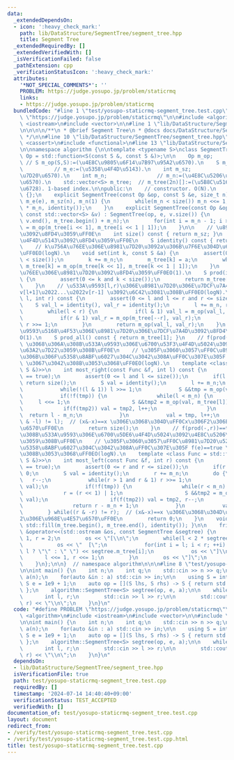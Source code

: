 ```yaml
---
data:
  _extendedDependsOn:
  - icon: ':heavy_check_mark:'
    path: lib/DataStructure/SegmentTree/segment_tree.hpp
    title: Segment Tree
  _extendedRequiredBy: []
  _extendedVerifiedWith: []
  _isVerificationFailed: false
  _pathExtension: cpp
  _verificationStatusIcon: ':heavy_check_mark:'
  attributes:
    '*NOT_SPECIAL_COMMENTS*': ''
    PROBLEM: https://judge.yosupo.jp/problem/staticrmq
    links:
    - https://judge.yosupo.jp/problem/staticrmq
  bundledCode: "#line 1 \"test/yosupo-staticrmq-segment_tree.test.cpp\"\n#define PROBLEM\
    \ \"https://judge.yosupo.jp/problem/staticrmq\"\n\n#include <algorithm>\n#include\
    \ <iostream>\n#include <vector>\n\n#line 1 \"lib/DataStructure/SegmentTree/segment_tree.hpp\"\
    \n\n\n\n/**\n * @brief Segment Tree\n * @docs docs/DataStructure/SegmentTree/segment_tree.md\n\
    \ */\n\n#line 10 \"lib/DataStructure/SegmentTree/segment_tree.hpp\"\n#include\
    \ <cassert>\n#include <functional>\n#line 13 \"lib/DataStructure/SegmentTree/segment_tree.hpp\"\
    \n\nnamespace algorithm {\n\ntemplate <typename S>\nclass SegmentTree {\n    using\
    \ Op = std::function<S(const S &, const S &)>;\n\n    Op m_op;               \
    \ // S m_op(S,S):=(\u4E8C\u9805\u6F14\u7B97\u95A2\u6570).\n    S m_e;        \
    \          // m_e:=(\u5358\u4F4D\u5143).\n    int m_sz;               // m_sz:=(\u8981\
    \u7D20\u6570).\n    int m_n;                // m_n:=(\u4E8C\u5206\u6728\u306E\u8449\
    \u6570).\n    std::vector<S> m_tree;  // m_tree(2n)[]:=(\u5B8C\u5168\u4E8C\u5206\
    \u6728). 1-based index.\n\npublic:\n    // constructor. O(N).\n    SegmentTree()\
    \ {};\n    explicit SegmentTree(const Op &op, const S &e, size_t n) : m_op(op),\
    \ m_e(e), m_sz(n), m_n(1) {\n        while(m_n < size()) m_n <<= 1;\n        m_tree.assign(2\
    \ * m_n, identity());\n    }\n    explicit SegmentTree(const Op &op, const S &e,\
    \ const std::vector<S> &v) : SegmentTree(op, e, v.size()) {\n        std::copy(v.begin(),\
    \ v.end(), m_tree.begin() + m_n);\n        for(int i = m_n - 1; i >= 1; --i) m_tree[i]\
    \ = m_op(m_tree[i << 1], m_tree[i << 1 | 1]);\n    }\n\n    // \u8981\u7D20\u6570\
    \u3092\u8FD4\u3059\uFF0E\n    int size() const { return m_sz; }\n    // \u5358\
    \u4F4D\u5143\u3092\u8FD4\u3059\uFF0E\n    S identity() const { return m_e; }\n\
    \    // k\u756A\u76EE\u306E\u8981\u7D20\u3092a\u306B\u7F6E\u304D\u63DB\u3048\u308B\
    \uFF0EO(logN).\n    void set(int k, const S &a) {\n        assert(0 <= k and k\
    \ < size());\n        k += m_n;\n        m_tree[k] = a;\n        while(k >>= 1)\
    \ m_tree[k] = m_op(m_tree[k << 1], m_tree[k << 1 | 1]);\n    }\n    // k\u756A\
    \u76EE\u306E\u8981\u7D20\u3092\u8FD4\u3059\uFF0EO(1).\n    S prod(int k) const\
    \ {\n        assert(0 <= k and k < size());\n        return m_tree[k + m_n];\n\
    \    }\n    // \u533A\u9593[l,r)\u306E\u8981\u7D20\u306E\u7DCF\u7A4D v[l]\u2022\
    v[l+1]\u2022...\u2022v[r-1] \u3092\u6C42\u3081\u308B\uFF0EO(logN).\n    S prod(int\
    \ l, int r) const {\n        assert(0 <= l and l <= r and r <= size());\n    \
    \    S val_l = identity(), val_r = identity();\n        l += m_n, r += m_n;\n\
    \        while(l < r) {\n            if(l & 1) val_l = m_op(val_l, m_tree[l++]);\n\
    \            if(r & 1) val_r = m_op(m_tree[--r], val_r);\n            l >>= 1,\
    \ r >>= 1;\n        }\n        return m_op(val_l, val_r);\n    }\n    // \u533A\
    \u9593\u5168\u4F53\u306E\u8981\u7D20\u306E\u7DCF\u7A4D\u3092\u8FD4\u3059\uFF0E\
    O(1).\n    S prod_all() const { return m_tree[1]; }\n    // f(prod(l,-))==true\
    \ \u3068\u306A\u308B\u533A\u9593\u306E\u6700\u53F3\u4F4D\u5024\u3092\u4E8C\u5206\
    \u63A2\u7D22\u3059\u308B\uFF0E\n    // \u305F\u3060\u3057\uFF0C\u8981\u7D20\u5217\
    \u306B\u306F\u5358\u8ABF\u6027\u304C\u3042\u308A\uFF0C\u307E\u305F f(e)==true\
    \ \u3067\u3042\u308B\u3053\u3068\uFF0EO(logN).\n    template <class Func = std::function<bool(const\
    \ S &)>>\n    int most_right(const Func &f, int l) const {\n        assert(f(identity())\
    \ == true);\n        assert(0 <= l and l <= size());\n        if(l == size())\
    \ return size();\n        S val = identity();\n        l += m_n;\n        do {\n\
    \            while(!(l & 1)) l >>= 1;\n            S &&tmp = m_op(val, m_tree[l]);\n\
    \            if(!f(tmp)) {\n                while(l < m_n) {\n               \
    \     l <<= 1;\n                    S &&tmp2 = m_op(val, m_tree[l]);\n       \
    \             if(f(tmp2)) val = tmp2, l++;\n                }\n              \
    \  return l - m_n;\n            }\n            val = tmp, l++;\n        } while((l\
    \ & -l) != l);  // (x&-x)==x \u306E\u3068\u304D\uFF0Cx\u306F2\u306E\u968E\u4E57\
    \u6570\uFF0E\n        return size();\n    }\n    // f(prod(-,r))==true \u3068\u306A\
    \u308B\u533A\u9593\u306E\u6700\u5DE6\u4F4D\u5024\u3092\u4E8C\u5206\u63A2\u7D22\
    \u3059\u308B\uFF0E\n    // \u305F\u3060\u3057\uFF0C\u8981\u7D20\u5217\u306B\u306F\
    \u5358\u8ABF\u6027\u304C\u3042\u308A\uFF0C\u307E\u305F f(e)==true \u3067\u3042\
    \u308B\u3053\u3068\uFF0EO(logN).\n    template <class Func = std::function<bool(const\
    \ S &)>>\n    int most_left(const Func &f, int r) const {\n        assert(f(identity())\
    \ == true);\n        assert(0 <= r and r <= size());\n        if(r == 0) return\
    \ 0;\n        S val = identity();\n        r += m_n;\n        do {\n         \
    \   r--;\n            while(r > 1 and r & 1) r >>= 1;\n            S &&tmp = m_op(m_tree[r],\
    \ val);\n            if(!f(tmp)) {\n                while(r < m_n) {\n       \
    \             r = (r << 1) | 1;\n                    S &&tmp2 = m_op(m_tree[r],\
    \ val);\n                    if(f(tmp2)) val = tmp2, r--;\n                }\n\
    \                return r - m_n + 1;\n            }\n            val = tmp;\n\
    \        } while((r & -r) != r);  // (x&-x)==x \u306E\u3068\u304D\uFF0Cx\u306F\
    2\u306E\u968E\u4E57\u6570\uFF0E\n        return 0;\n    }\n    void reset() {\
    \ std::fill(m_tree.begin(), m_tree.end(), identity()); }\n\n    friend std::ostream\
    \ &operator<<(std::ostream &os, const SegmentTree &segtree) {\n        int l =\
    \ 1, r = 2;\n        os << \"[\\n\";\n        while(l < 2 * segtree.m_n) {\n \
    \           os << \"  [\";\n            for(int i = l; i < r; ++i) os << (i ==\
    \ l ? \"\" : \" \") << segtree.m_tree[i];\n            os << \"]\\n\";\n     \
    \       l <<= 1, r <<= 1;\n        }\n        os << \"]\";\n        return os;\n\
    \    }\n};\n\n}  // namespace algorithm\n\n\n#line 8 \"test/yosupo-staticrmq-segment_tree.test.cpp\"\
    \n\nint main() {\n    int n;\n    int q;\n    std::cin >> n >> q;\n\n    std::vector<int>\
    \ a(n);\n    for(auto &in : a) std::cin >> in;\n\n    using S = int;\n    constexpr\
    \ S e = 1e9 + 1;\n    auto op = [](S lhs, S rhs) -> S { return std::min(lhs, rhs);\
    \ };\n    algorithm::SegmentTree<S> segtree(op, e, a);\n\n    while(q--) {\n \
    \       int l, r;\n        std::cin >> l >> r;\n\n        std::cout << segtree.prod(l,\
    \ r) << \"\\n\";\n    }\n}\n"
  code: "#define PROBLEM \"https://judge.yosupo.jp/problem/staticrmq\"\n\n#include\
    \ <algorithm>\n#include <iostream>\n#include <vector>\n\n#include \"../lib/DataStructure/SegmentTree/segment_tree.hpp\"\
    \n\nint main() {\n    int n;\n    int q;\n    std::cin >> n >> q;\n\n    std::vector<int>\
    \ a(n);\n    for(auto &in : a) std::cin >> in;\n\n    using S = int;\n    constexpr\
    \ S e = 1e9 + 1;\n    auto op = [](S lhs, S rhs) -> S { return std::min(lhs, rhs);\
    \ };\n    algorithm::SegmentTree<S> segtree(op, e, a);\n\n    while(q--) {\n \
    \       int l, r;\n        std::cin >> l >> r;\n\n        std::cout << segtree.prod(l,\
    \ r) << \"\\n\";\n    }\n}\n"
  dependsOn:
  - lib/DataStructure/SegmentTree/segment_tree.hpp
  isVerificationFile: true
  path: test/yosupo-staticrmq-segment_tree.test.cpp
  requiredBy: []
  timestamp: '2024-07-14 14:40:40+09:00'
  verificationStatus: TEST_ACCEPTED
  verifiedWith: []
documentation_of: test/yosupo-staticrmq-segment_tree.test.cpp
layout: document
redirect_from:
- /verify/test/yosupo-staticrmq-segment_tree.test.cpp
- /verify/test/yosupo-staticrmq-segment_tree.test.cpp.html
title: test/yosupo-staticrmq-segment_tree.test.cpp
---
```

